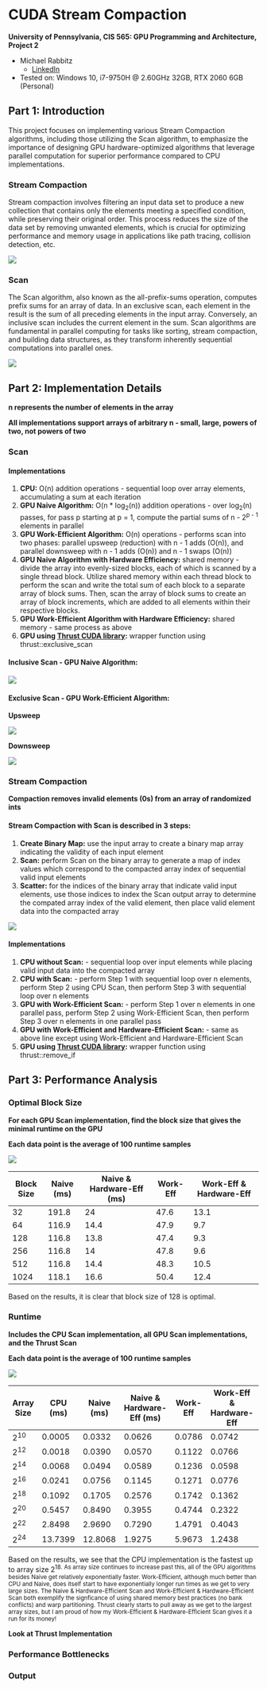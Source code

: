 CUDA Stream Compaction
======================

**University of Pennsylvania, CIS 565: GPU Programming and Architecture, Project 2**

* Michael Rabbitz
  * [LinkedIn](https://www.linkedin.com/in/mike-rabbitz)
* Tested on: Windows 10, i7-9750H @ 2.60GHz 32GB, RTX 2060 6GB (Personal)

## Part 1: Introduction

This project focuses on implementing various Stream Compaction algorithms, including those utilizing the Scan algorithm, to emphasize the importance of designing GPU hardware-optimized algorithms that leverage parallel computation for superior performance compared to CPU implementations.

### Stream Compaction
Stream compaction involves filtering an input data set to produce a new collection that contains only the elements meeting a specified condition, while preserving their original order. This process reduces the size of the data set by removing unwanted elements, which is crucial for optimizing performance and memory usage in applications like path tracing, collision detection, etc.

<p align="left">
  <img src="img/stream_compaction_visual.PNG" />
</p>

### Scan
The Scan algorithm, also known as the all-prefix-sums operation, computes prefix sums for an array of data. In an exclusive scan, each element in the result is the sum of all preceding elements in the input array. Conversely, an inclusive scan includes the current element in the sum. Scan algorithms are fundamental in parallel computing for tasks like sorting, stream compaction, and building data structures, as they transform inherently sequential computations into parallel ones.

<p align="left">
  <img src="img/scan_visual.PNG" />
</p>

## Part 2: Implementation Details

**n represents the number of elements in the array**

**All implementations support arrays of arbitrary n - small, large, powers of two, not powers of two**

### Scan
#### Implementations
1. **CPU:**  O(n) addition operations - sequential loop over array elements, accumulating a sum at each iteration
2. **GPU Naive Algorithm:**  O(n * log<sub>2</sub>(n)) addition operations - over log<sub>2</sub>(n) passes, for pass p starting at p = 1, compute the partial sums of n - 2<sup>p - 1</sup> elements in parallel
3. **GPU Work-Efficient Algorithm:**  O(n) operations - performs scan into two phases: parallel upsweep (reduction) with n - 1 adds (O(n)), and parallel downsweep with n - 1 adds (O(n)) and n - 1 swaps (O(n))
4. **GPU Naive Algorithm with Hardware Efficiency:**  shared memory - divide the array into evenly-sized blocks, each of which is scanned by a single thread block. Utilize shared memory within each thread block to perform the scan and write the total sum of each block to a separate array of block sums. Then, scan the array of block sums to create an array of block increments, which are added to all elements within their respective blocks.
5. **GPU Work-Efficient Algorithm with Hardware Efficiency:**  shared memory - same process as above
6. **GPU using [Thrust CUDA library](https://nvidia.github.io/cccl/thrust):**  wrapper function using thrust::exclusive_scan

#### Inclusive Scan - GPU Naive Algorithm:
<p align="left">
  <img src="img/gpu_inclusive_naive.PNG" />
</p>

#### Exclusive Scan - GPU Work-Efficient Algorithm:
**Upsweep**
<p align="left">
  <img src="img/gpu_exclusive_efficient_upsweep.PNG" />
</p>

**Downsweep**
<p align="left">
  <img src="img/gpu_excluisve_efficient_downsweep.PNG" />
</p>

### Stream Compaction
**Compaction removes invalid elements (0s) from an array of randomized ints**

#### Stream Compaction with Scan is described in 3 steps:
1. **Create Binary Map:** use the input array to create a binary map array indicating the validity of each input element
2. **Scan:** perform Scan on the binary array to generate a map of index values which correspond to the compacted array index of sequential valid input elements
3. **Scatter:** for the indices of the binary array that indicate valid input elements, use those indices to index the Scan output array to determine the compated array index of the valid element, then place valid element data into the compacted array

<p align="left">
  <img src="img/compaction_with_scan.PNG" />
</p>

#### Implementations
1. **CPU without Scan:** - sequential loop over input elements while placing valid input data into the compacted array
2. **CPU with Scan:** - perform Step 1 with sequential loop over n elements, perform Step 2 using CPU Scan, then perform Step 3 with sequential loop over n elements
3. **GPU with Work-Efficient Scan:** - perform Step 1 over n elements in one parallel pass, perform Step 2 using Work-Efficient Scan, then perform Step 3 over n elements in one parallel pass
4. **GPU with Work-Efficient and Hardware-Efficient Scan:** - same as above line except using Work-Efficient and Hardware-Efficient Scan
5. **GPU using [Thrust CUDA library](https://nvidia.github.io/cccl/thrust):**  wrapper function using thrust::remove_if

## Part 3: Performance Analysis
### Optimal Block Size
**For each GPU Scan implementation, find the block size that gives the minimal runtime on the GPU**

**Each data point is the average of 100 runtime samples**
<p align="left">
  <img src="img/runtime_vs_blocksize.png" />
</p>

| Block Size | Naive (ms) | Naive & Hardware-Eff (ms) | Work-Eff | Work-Eff & Hardware-Eff |
| ---------- | ---------- | ------------------------- | -------- | ----------------------- |
|32          |191.8       |24                         |47.6      |13.1                     |
|64          |116.9       |14.4                       |47.9      |9.7                      |
|128         |116.8       |13.8                       |47.4      |9.3                      |
|256         |116.8       |14                         |47.8      |9.6                      |
|512         |116.8       |14.4                       |48.3      |10.5                     |
|1024        |118.1       |16.6                       |50.4      |12.4                     |

Based on the results, it is clear that block size of 128 is optimal.

### Runtime
**Includes the CPU Scan implementation, all GPU Scan implementations, and the Thrust Scan**

**Each data point is the average of 100 runtime samples**
<p align="left">
  <img src="img/runtime_vs_arraysize.png" />
</p>

|  Array Size  | CPU (ms) | Naive (ms)  | Naive & Hardware-Eff (ms)  | Work-Eff  | Work-Eff & Hardware-Eff  | Thrust (ms)  |
| ------------ | -------- |------------ | -------------------------- | --------- | ------------------------ | ------------ |
|2<sup>10</sup>|0.0005    |0.0332       |0.0626                      |0.0786     |0.0742                    |0.0670        |
|2<sup>12</sup>|0.0018    |0.0390       |0.0570                      |0.1122     |0.0766                    |0.1143        |
|2<sup>14</sup>|0.0068    |0.0494       |0.0589                      |0.1236     |0.0598                    |0.0514        |
|2<sup>16</sup>|0.0241    |0.0756       |0.1145                      |0.1271     |0.0776                    |0.0793        |
|2<sup>18</sup>|0.1092    |0.1705       |0.2576                      |0.1742     |0.1362                    |0.1640        |
|2<sup>20</sup>|0.5457    |0.8490       |0.3955                      |0.4744     |0.2322                    |0.2773        |
|2<sup>22</sup>|2.8498    |2.9690       |0.7290                      |1.4791     |0.4043                    |0.3592        |
|2<sup>24</sup>|13.7399   |12.8068      |1.9275                      |5.9673     |1.2438                    |0.6996        |

Based on the results, we see that the CPU implementation is the fastest up to array size 2<sup>18.
As array size continues to increase past this, all of the GPU algorithms besides Naive get relatively exponentially faster.
Work-Efficient, although much better than CPU and Naive, does itself start to have exponentially longer run times as we get to very large sizes.
The Naive & Hardware-Efficient Scan and Work-Efficient & Hardware-Efficient Scan both exemplify the signficance of using shared memory best practices (no bank conflicts) and warp partitioning.
Thrust clearly starts to pull away as we get to the largest array sizes, but I am proud of how my Work-Efficient & Hardware-Efficient Scan gives it a run for its money!


**Look at Thrust Implementation**

### Performance Bottlenecks

### Output



